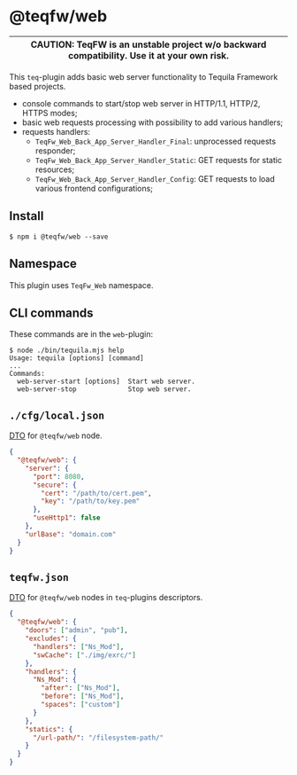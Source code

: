 # @teqfw/web

|CAUTION: TeqFW is an unstable project w/o backward compatibility. Use it at your own risk.|
|---|

This `teq`-plugin adds basic web server functionality to Tequila Framework based projects.

* console commands to start/stop web server in HTTP/1.1, HTTP/2, HTTPS modes;
* basic web requests processing with possibility to add various handlers;
* requests handlers:
    * `TeqFw_Web_Back_App_Server_Handler_Final`: unprocessed requests responder;
    * `TeqFw_Web_Back_App_Server_Handler_Static`: GET requests for static resources;
    * `TeqFw_Web_Back_App_Server_Handler_Config`: GET requests to load various frontend configurations;

## Install

```shell
$ npm i @teqfw/web --save 
```

## Namespace

This plugin uses `TeqFw_Web` namespace.

## CLI commands

These commands are in the `web`-plugin:

```shell
$ node ./bin/tequila.mjs help
Usage: tequila [options] [command]
...
Commands:
  web-server-start [options]  Start web server.
  web-server-stop             Stop web server.
```

## `./cfg/local.json`

[DTO](src/Back/Dto/Config/Local.mjs) for `@teqfw/web` node.

```json
{
  "@teqfw/web": {
    "server": {
      "port": 8080,
      "secure": {
        "cert": "/path/to/cert.pem",
        "key": "/path/to/key.pem"
      },
      "useHttp1": false
    },
    "urlBase": "domain.com"
  }
}
```

## `teqfw.json`

[DTO](src/Back/Dto/Plugin/Desc.mjs) for `@teqfw/web` nodes in `teq`-plugins descriptors.

```json
{
  "@teqfw/web": {
    "doors": ["admin", "pub"],
    "excludes": {
      "handlers": ["Ns_Mod"],
      "swCache": ["./img/exrc/"]
    },
    "handlers": {
      "Ns_Mod": {
        "after": ["Ns_Mod"],
        "before": ["Ns_Mod"],
        "spaces": ["custom"]
      }
    },
    "statics": {
      "/url-path/": "/filesystem-path/"
    }
  }
}
```
